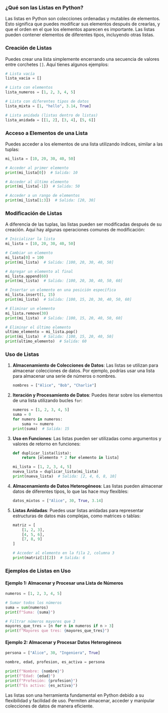 ### ¿Qué son las Listas en Python?

Las listas en Python son colecciones ordenadas y mutables de elementos. Esto significa que puedes modificar sus elementos después de crearlas, y que el orden en el que los elementos aparecen es importante. Las listas pueden contener elementos de diferentes tipos, incluyendo otras listas.

### Creación de Listas

Puedes crear una lista simplemente encerrando una secuencia de valores entre corchetes `[]`. Aquí tienes algunos ejemplos:

```python
# Lista vacía
lista_vacia = []

# Lista con elementos
lista_numeros = [1, 2, 3, 4, 5]

# Lista con diferentes tipos de datos
lista_mixta = [1, "hello", 3.14, True]

# Lista anidada (listas dentro de listas)
lista_anidada = [[1, 2], [3, 4], [5, 6]]
```

### Acceso a Elementos de una Lista

Puedes acceder a los elementos de una lista utilizando índices, similar a las tuplas:

```python
mi_lista = [10, 20, 30, 40, 50]

# Acceder al primer elemento
print(mi_lista[0])  # Salida: 10

# Acceder al último elemento
print(mi_lista[-1])  # Salida: 50

# Acceder a un rango de elementos
print(mi_lista[1:3])  # Salida: [20, 30]
```

### Modificación de Listas

A diferencia de las tuplas, las listas pueden ser modificadas después de su creación. Aquí hay algunas operaciones comunes de modificación:

```python
# Inicializar la lista
mi_lista = [10, 20, 30, 40, 50]

# Cambiar un elemento
mi_lista[0] = 100
print(mi_lista)  # Salida: [100, 20, 30, 40, 50]

# Agregar un elemento al final
mi_lista.append(60)
print(mi_lista)  # Salida: [100, 20, 30, 40, 50, 60]

# Insertar un elemento en una posición específica
mi_lista.insert(1, 15)
print(mi_lista)  # Salida: [100, 15, 20, 30, 40, 50, 60]

# Eliminar un elemento
mi_lista.remove(30)
print(mi_lista)  # Salida: [100, 15, 20, 40, 50, 60]

# Eliminar el último elemento
ultimo_elemento = mi_lista.pop()
print(mi_lista)  # Salida: [100, 15, 20, 40, 50]
print(ultimo_elemento)  # Salida: 60
```

### Uso de Listas

1. **Almacenamiento de Colecciones de Datos**:
   Las listas se utilizan para almacenar colecciones de datos. Por ejemplo, podrías usar una lista para almacenar una serie de números o nombres.

   ```python
   nombres = ["Alice", "Bob", "Charlie"]
   ```

2. **Iteración y Procesamiento de Datos**:
   Puedes iterar sobre los elementos de una lista utilizando bucles `for`:

   ```python
   numeros = [1, 2, 3, 4, 5]
   suma = 0
   for numero in numeros:
       suma += numero
   print(suma)  # Salida: 15
   ```

3. **Uso en Funciones**:
   Las listas pueden ser utilizadas como argumentos y valores de retorno en funciones:

   ```python
   def duplicar_lista(lista):
       return [elemento * 2 for elemento in lista]

   mi_lista = [1, 2, 3, 4, 5]
   nueva_lista = duplicar_lista(mi_lista)
   print(nueva_lista)  # Salida: [2, 4, 6, 8, 10]
   ```

4. **Almacenamiento de Datos Heterogéneos**:
   Las listas pueden almacenar datos de diferentes tipos, lo que las hace muy flexibles:

   ```python
   datos_mixtos = ["Alice", 30, True, 3.14]
   ```

5. **Listas Anidadas**:
   Puedes usar listas anidadas para representar estructuras de datos más complejas, como matrices o tablas:

   ```python
   matriz = [
       [1, 2, 3],
       [4, 5, 6],
       [7, 8, 9]
   ]

   # Acceder al elemento en la fila 2, columna 3
   print(matriz[1][2])  # Salida: 6
   ```

### Ejemplos de Listas en Uso

#### Ejemplo 1: Almacenar y Procesar una Lista de Números

```python
numeros = [1, 2, 3, 4, 5]

# Sumar todos los números
suma = sum(numeros)
print(f"Suma: {suma}")

# Filtrar números mayores que 3
mayores_que_tres = [n for n in numeros if n > 3]
print(f"Mayores que tres: {mayores_que_tres}")
```

#### Ejemplo 2: Almacenar y Procesar Datos Heterogéneos

```python
persona = ["Alice", 30, "Ingeniera", True]

nombre, edad, profesion, es_activa = persona

print(f"Nombre: {nombre}")
print(f"Edad: {edad}")
print(f"Profesión: {profesion}")
print(f"Es activa: {es_activa}")
```

Las listas son una herramienta fundamental en Python debido a su flexibilidad y facilidad de uso. Permiten almacenar, acceder y manipular colecciones de datos de manera eficiente.